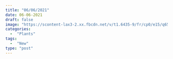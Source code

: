 ```yaml
---
title: "06/06/2021"
date: 06-06-2021
draft: false
image: "https://scontent-lax3-2.xx.fbcdn.net/v/t1.6435-9/fr/cp0/e15/q65/197154012_10159027032782419_2166197137542589885_n.jpg?_nc_cat=106&ccb=1-3&_nc_sid=110474&_nc_ohc=kVmm_Nr9qLkAX8-dkE_&_nc_ht=scontent-lax3-2.xx&tp=14&oh=8041f99c3233862077b573b84148a847&oe=60E0B379"
categories:
  -  "Plants"
tags:
  -  "New"
type: "post"
---
```

